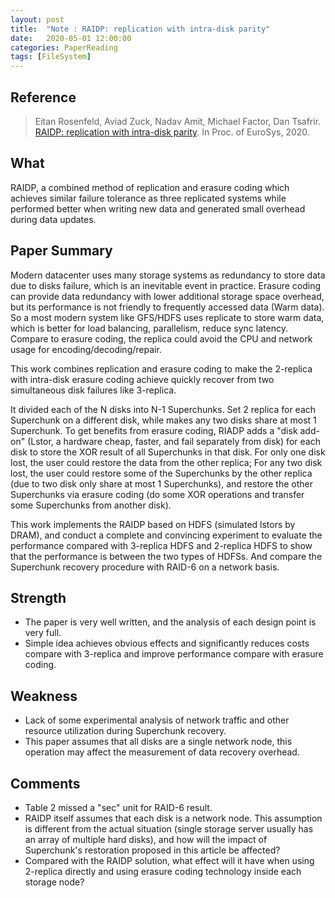 ```yaml
---
layout: post
title:  "Note : RAIDP: replication with intra-disk parity"
date:   2020-05-01 12:00:00
categories: PaperReading
tags: [FileSystem]
---
```


## Reference

> Eitan Rosenfeld, Aviad Zuck, Nadav Amit, Michael Factor, Dan Tsafrir. [RAIDP: replication with intra-disk parity](https://dl.acm.org/doi/abs/10.1145/3342195.3387546). In Proc. of EuroSys, 2020.


## What

RAIDP, a combined method of replication and erasure coding which achieves similar failure tolerance as three replicated systems while performed better when writing new data and generated small overhead during data updates.
<!-- more -->

## Paper Summary

Modern datacenter uses many storage systems as redundancy to store data due to disks failure, which is an inevitable event in practice. Erasure coding can provide data redundancy with lower additional storage space overhead, but its performance is not friendly to frequently accessed data (Warm data). So a most modern system like GFS/HDFS uses replicate to store warm data, which is better for load balancing, parallelism, reduce sync latency. Compare to erasure coding, the replica could avoid the CPU and network usage for encoding/decoding/repair.

This work combines replication and erasure coding to make the 2-replica with intra-disk erasure coding achieve quickly recover from two simultaneous disk failures like 3-replica.

It divided each of the N disks into N-1 Superchunks. Set 2 replica for each Superchunk on a different disk, while makes any two disks share at most 1 Superchunk. To get benefits from erasure coding, RIADP adds a "disk add-on" (Lstor, a hardware cheap, faster, and fail separately from disk) for each disk to store the XOR result of all Superchunks in that disk. For only one disk lost, the user could restore the data from the other replica; For any two disk lost, the user could restore some of the Superchunks by the other replica (due to two disk only share at most 1 Superchunks), and restore the other Superchunks via erasure coding (do some XOR operations and transfer some Superchunks from another disk).

This work implements the RAIDP based on HDFS (simulated lstors by DRAM), and conduct a complete and convincing experiment to evaluate the performance compared with 3-replica HDFS and 2-replica HDFS to show that the performance is between the two types of HDFSs. And compare the Superchunk recovery procedure with RAID-6 on a network basis.

## Strength

* The paper is very well written, and the analysis of each design point is very full.
* Simple idea achieves obvious effects and significantly reduces costs compare with 3-replica and improve performance compare with erasure coding.

## Weakness

* Lack of some experimental analysis of network traffic and other resource utilization during Superchunk recovery.
* This paper assumes that all disks are a single network node, this operation may affect the measurement of data recovery overhead.

## Comments

* Table 2 missed a "sec" unit for RAID-6 result.
* RAIDP itself assumes that each disk is a network node. This assumption is different from the actual situation (single storage server usually has an array of multiple hard disks), and how will the impact of Superchunk's restoration proposed in this article be affected?
* Compared with the RAIDP solution, what effect will it have when using 2-replica directly and using erasure coding technology inside each storage node?
  